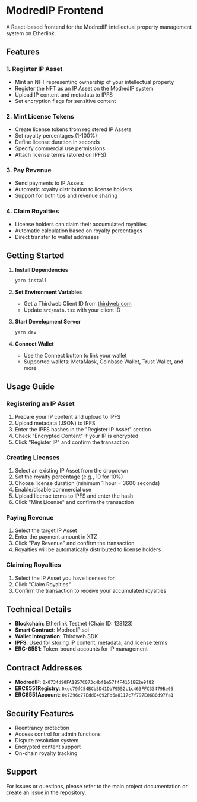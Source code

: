 # ModredIP Frontend

A React-based frontend for the ModredIP intellectual property management system on Etherlink.

## Features

### 1. Register IP Asset
- Mint an NFT representing ownership of your intellectual property
- Register the NFT as an IP Asset on the ModredIP system
- Upload IP content and metadata to IPFS
- Set encryption flags for sensitive content

### 2. Mint License Tokens
- Create license tokens from registered IP Assets
- Set royalty percentages (1-100%)
- Define license duration in seconds
- Specify commercial use permissions
- Attach license terms (stored on IPFS)

### 3. Pay Revenue
- Send payments to IP Assets
- Automatic royalty distribution to license holders
- Support for both tips and revenue sharing

### 4. Claim Royalties
- License holders can claim their accumulated royalties
- Automatic calculation based on royalty percentages
- Direct transfer to wallet addresses

## Getting Started

1. **Install Dependencies**
   ```bash
   yarn install
   ```

2. **Set Environment Variables**
   - Get a Thirdweb Client ID from [thirdweb.com](https://thirdweb.com)
   - Update `src/main.tsx` with your client ID

3. **Start Development Server**
   ```bash
   yarn dev
   ```

4. **Connect Wallet**
   - Use the Connect button to link your wallet
   - Supported wallets: MetaMask, Coinbase Wallet, Trust Wallet, and more

## Usage Guide

### Registering an IP Asset
1. Prepare your IP content and upload to IPFS
2. Upload metadata (JSON) to IPFS
3. Enter the IPFS hashes in the "Register IP Asset" section
4. Check "Encrypted Content" if your IP is encrypted
5. Click "Register IP" and confirm the transaction

### Creating Licenses
1. Select an existing IP Asset from the dropdown
2. Set the royalty percentage (e.g., 10 for 10%)
3. Choose license duration (minimum 1 hour = 3600 seconds)
4. Enable/disable commercial use
5. Upload license terms to IPFS and enter the hash
6. Click "Mint License" and confirm the transaction

### Paying Revenue
1. Select the target IP Asset
2. Enter the payment amount in XTZ
3. Click "Pay Revenue" and confirm the transaction
4. Royalties will be automatically distributed to license holders

### Claiming Royalties
1. Select the IP Asset you have licenses for
2. Click "Claim Royalties"
3. Confirm the transaction to receive your accumulated royalties

## Technical Details

- **Blockchain**: Etherlink Testnet (Chain ID: 128123)
- **Smart Contract**: ModredIP.sol
- **Wallet Integration**: Thirdweb SDK
- **IPFS**: Used for storing IP content, metadata, and license terms
- **ERC-6551**: Token-bound accounts for IP management

## Contract Addresses

- **ModredIP**: `0x0734d90FA1857C073c4bf1e57f4F4151BE2e9f82`
- **ERC6551Registry**: `0xec79fC54BCb5D41Db79552c1c463FFC33479Be03`
- **ERC6551Account**: `0x7296c77Edd04092Fd6a8117c7f797E0680d97fa1`

## Security Features

- Reentrancy protection
- Access control for admin functions
- Dispute resolution system
- Encrypted content support
- On-chain royalty tracking

## Support

For issues or questions, please refer to the main project documentation or create an issue in the repository.
